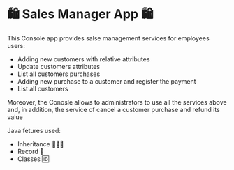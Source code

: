 # 🛍️ Sales Manager App 🛍️ #

This Console app provides salse management services for employees users:

- Adding new customers with relative attributes 
- Update customers attributes 
- List all customers purchases 
- Adding new purchase to a customer and register the payment 
- List all customers 

Moreover, the Conosle allows to administrators to use all the services above and, in addition, the service of cancel a customer purchase and refund its value 

Java fetures used:
- Inheritance 🧑‍🤝‍🧑
- Record 💾
- Classes 🆔
